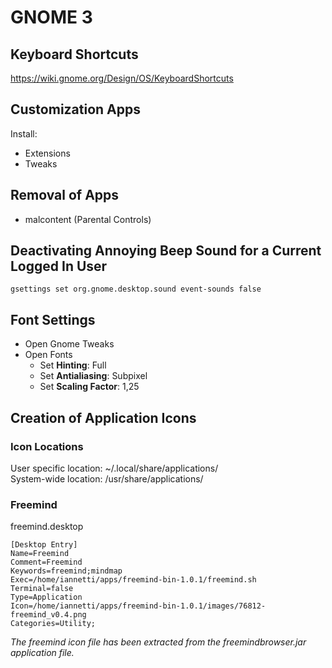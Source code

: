 # GNOME 3

## Keyboard Shortcuts

https://wiki.gnome.org/Design/OS/KeyboardShortcuts

## Customization Apps

Install:  

* Extensions
* Tweaks

## Removal of Apps

* malcontent (Parental Controls)

## Deactivating Annoying Beep Sound for a Current Logged In User

```
gsettings set org.gnome.desktop.sound event-sounds false
```

## Font Settings

* Open Gnome Tweaks
* Open Fonts
    * Set **Hinting**: Full
    * Set **Antialiasing**: Subpixel
    * Set **Scaling Factor**: 1,25

## Creation of Application Icons

### Icon Locations

User specific location: ~/.local/share/applications/  
System-wide location: /usr/share/applications/  

### Freemind

freemind.desktop  

```
[Desktop Entry]
Name=Freemind
Comment=Freemind
Keywords=freemind;mindmap
Exec=/home/iannetti/apps/freemind-bin-1.0.1/freemind.sh
Terminal=false
Type=Application
Icon=/home/iannetti/apps/freemind-bin-1.0.1/images/76812-freemind_v0.4.png
Categories=Utility;
```

_The freemind icon file has been extracted from the freemindbrowser.jar application file._ 
